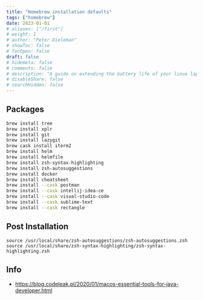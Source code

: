 ```yaml
---
title: "Homebrew installation defaults"
tags: ["homebrew"]
date: 2023-01-01
# aliases: ["/first"]
# weight: 1
# author: "Peter Dieleman"
# showToc: false
# TocOpen: false
draft: false
# hidemeta: false
# comments: false
# description: "A guide on extending the battery life of your linux laptop"
# disableShare: false
# searchHidden: false
---
```


## Packages

```bash
brew install tree
brew install xplr
brew install git
brew install lazygit
brew cask install iterm2
brew install helm
brew install helmfile
brew install zsh-syntax-highlighting    
brew install zsh-autosuggestions
brew install docker
brew install cheatsheet
brew install --cask postman
brew install --cask intellij-idea-ce
brew install --cask visual-studio-code
brew install --cask sublime-text
brew install --cask rectangle
```

## Post Installation

```
source /usr/local/share/zsh-autosuggestions/zsh-autosuggestions.zsh
source /usr/local/share/zsh-syntax-highlighting/zsh-syntax-highlighting.zsh
```

## Info

- <https://blog.codeleak.pl/2020/01/macos-essential-tools-for-java-developer.html>
